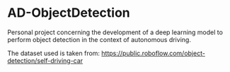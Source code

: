 # AD-ObjectDetection
Personal project concerning the development of a deep learning model to perform object detection in the context of autonomous driving.

The dataset used is taken from:
https://public.roboflow.com/object-detection/self-driving-car
